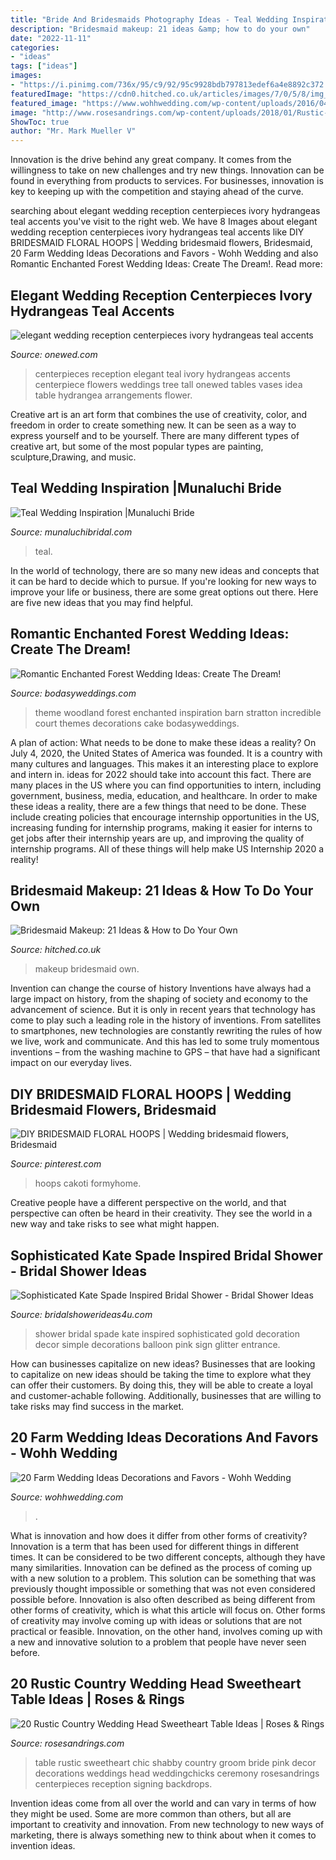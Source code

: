```yaml
---
title: "Bride And Bridesmaids Photography Ideas - Teal Wedding Inspiration |munaluchi Bride"
description: "Bridesmaid makeup: 21 ideas &amp; how to do your own"
date: "2022-11-11"
categories:
- "ideas"
tags: ["ideas"]
images:
- "https://i.pinimg.com/736x/95/c9/92/95c9928bdb797813edef6a4e8892c372.jpg"
featuredImage: "https://cdn0.hitched.co.uk/articles/images/7/0/5/8/img_68507/bridesmaid-makeup-pink-eyes.jpg"
featured_image: "https://www.wohhwedding.com/wp-content/uploads/2016/04/Vintage-Farm-Wedding-Ideas.png"
image: "http://www.rosesandrings.com/wp-content/uploads/2018/01/Rustic-Pink-Shabby-Chic-Wedding-Sweetheart-Table.jpg"
ShowToc: true
author: "Mr. Mark Mueller V"
---
```



Innovation is the drive behind any great company. It comes from the willingness to take on new challenges and try new things. Innovation can be found in everything from products to services. For businesses, innovation is key to keeping up with the competition and staying ahead of the curve.

	

		
searching about elegant wedding reception centerpieces ivory hydrangeas teal accents you've visit to the right web. We have 8 Images about elegant wedding reception centerpieces ivory hydrangeas teal accents like DIY BRIDESMAID FLORAL HOOPS | Wedding bridesmaid flowers, Bridesmaid, 20 Farm Wedding Ideas Decorations and Favors - Wohh Wedding and also Romantic Enchanted Forest Wedding Ideas: Create The Dream!. Read more:
		
    
## Elegant Wedding Reception Centerpieces Ivory Hydrangeas Teal Accents

<img loading=lazy src="http://wedding-pictures.onewed.com/match/images/48252/elegant-wedding-reception-centerpieces-ivory-hydrangeas-teal-accents.original.jpg?1379137515" onerror="this.onerror=null;this.src='https://tse4.mm.bing.net/th?id=OIP.9GU362fMLy-ALtCNpSeRowHaLH&amp;pid=15.1';" alt="elegant wedding reception centerpieces ivory hydrangeas teal accents">

_Source: onewed.com_

>centerpieces reception elegant teal ivory hydrangeas accents centerpiece flowers weddings tree tall onewed tables vases idea table hydrangea arrangements flower. 

	

Creative art is an art form that combines the use of creativity, color, and freedom in order to create something new. It can be seen as a way to express yourself and to be yourself. There are many different types of creative art, but some of the most popular types are painting, sculpture,Drawing, and music.

    
## Teal Wedding Inspiration |Munaluchi Bride

<img loading=lazy src="https://www.munaluchibridal.com/wp-content/uploads/2015/02/Teal6.jpg" onerror="this.onerror=null;this.src='https://tse1.mm.bing.net/th?id=OIP.6WYHgFJZqj4bTjKSS4osTAHaLL&amp;pid=15.1';" alt="Teal Wedding Inspiration |Munaluchi Bride">

_Source: munaluchibridal.com_

>teal. 

	

In the world of technology, there are so many new ideas and concepts that it can be hard to decide which to pursue. If you're looking for new ways to improve your life or business, there are some great options out there. Here are five new ideas that you may find helpful.

    
## Romantic Enchanted Forest Wedding Ideas: Create The Dream!

<img loading=lazy src="https://bodasyweddings.com/wp-content/uploads/2017/03/woodland-wedding-theme-inspiration.jpg" onerror="this.onerror=null;this.src='https://tse4.mm.bing.net/th?id=OIP.eWiPIIvvtKjWYz3t96OhdgHaRF&amp;pid=15.1';" alt="Romantic Enchanted Forest Wedding Ideas: Create The Dream!">

_Source: bodasyweddings.com_

>theme woodland forest enchanted inspiration barn stratton incredible court themes decorations cake bodasyweddings. 

	

A plan of action: What needs to be done to make these ideas a reality?
On July 4, 2020, the United States of America was founded. It is a country with many cultures and languages. This makes it an interesting place to explore and intern in. ideas for 2022 should take into account this fact. There are many places in the US where you can find opportunities to intern, including government, business, media, education, and healthcare. 
In order to make these ideas a reality, there are a few things that need to be done. These include creating policies that encourage internship opportunities in the US, increasing funding for internship programs, making it easier for interns to get jobs after their internship years are up, and improving the quality of internship programs. All of these things will help make US Internship 2020 a reality!

    
## Bridesmaid Makeup: 21 Ideas &amp; How To Do Your Own

<img loading=lazy src="https://cdn0.hitched.co.uk/articles/images/7/0/5/8/img_68507/bridesmaid-makeup-pink-eyes.jpg" onerror="this.onerror=null;this.src='https://tse4.mm.bing.net/th?id=OIP.wBgCJzesry7S7QJgF6kszQHaLH&amp;pid=15.1';" alt="Bridesmaid Makeup: 21 Ideas &amp; How to Do Your Own">

_Source: hitched.co.uk_

>makeup bridesmaid own. 

	

Invention can change the course of history
Inventions have always had a large impact on history, from the shaping of society and economy to the advancement of science. But it is only in recent years that technology has come to play such a leading role in the history of inventions. From satellites to smartphones, new technologies are constantly rewriting the rules of how we live, work and communicate. And this has led to some truly momentous inventions – from the washing machine to GPS – that have had a significant impact on our everyday lives.

    
## DIY BRIDESMAID FLORAL HOOPS | Wedding Bridesmaid Flowers, Bridesmaid

<img loading=lazy src="https://i.pinimg.com/736x/95/c9/92/95c9928bdb797813edef6a4e8892c372.jpg" onerror="this.onerror=null;this.src='https://tse4.mm.bing.net/th?id=OIP.OJS89j1VSKB28SyUuzXGIAHaLH&amp;pid=15.1';" alt="DIY BRIDESMAID FLORAL HOOPS | Wedding bridesmaid flowers, Bridesmaid">

_Source: pinterest.com_

>hoops cakoti formyhome. 

	

Creative people have a different perspective on the world, and that perspective can often be heard in their creativity. They see the world in a new way and take risks to see what might happen.

    
## Sophisticated Kate Spade Inspired Bridal Shower - Bridal Shower Ideas

<img loading=lazy src="http://www.bridalshowerideas4u.com/wp-content/uploads/2016/05/Sophisticated-Kate-Spade-Inspired-Bridal-Shower-Glitter-Balloon-600x900.jpg" onerror="this.onerror=null;this.src='https://tse2.mm.bing.net/th?id=OIP.ZFA70pDuxEYHytlbn4s1qQHaLH&amp;pid=15.1';" alt="Sophisticated Kate Spade Inspired Bridal Shower - Bridal Shower Ideas">

_Source: bridalshowerideas4u.com_

>shower bridal spade kate inspired sophisticated gold decoration decor simple decorations balloon pink sign glitter entrance. 

	

How can businesses capitalize on new ideas?
Businesses that are looking to capitalize on new ideas should be taking the time to explore what they can offer their customers. By doing this, they will be able to create a loyal and customer-achable following. Additionally, businesses that are willing to take risks may find success in the market.

    
## 20 Farm Wedding Ideas Decorations And Favors - Wohh Wedding

<img loading=lazy src="https://www.wohhwedding.com/wp-content/uploads/2016/04/Vintage-Farm-Wedding-Ideas.png" onerror="this.onerror=null;this.src='https://tse3.mm.bing.net/th?id=OIP.EjvO4z-3xMy62oTUeUz79AHaKd&amp;pid=15.1';" alt="20 Farm Wedding Ideas Decorations and Favors - Wohh Wedding">

_Source: wohhwedding.com_

>. 

	

What is innovation and how does it differ from other forms of creativity?
Innovation is a term that has been used for different things in different times. It can be considered to be two different concepts, although they have many similarities. Innovation can be defined as the process of coming up with a new solution to a problem. This solution can be something that was previously thought impossible or something that was not even considered possible before. Innovation is also often described as being different from other forms of creativity, which is what this article will focus on. Other forms of creativity may involve coming up with ideas or solutions that are not practical or feasible. Innovation, on the other hand, involves coming up with a new and innovative solution to a problem that people have never seen before.

    
## 20 Rustic Country Wedding Head Sweetheart Table Ideas | Roses &amp; Rings

<img loading=lazy src="http://www.rosesandrings.com/wp-content/uploads/2018/01/Rustic-Pink-Shabby-Chic-Wedding-Sweetheart-Table.jpg" onerror="this.onerror=null;this.src='https://tse1.mm.bing.net/th?id=OIP.aCZ1eOYxF1FJFMnWb6fV7wHaLG&amp;pid=15.1';" alt="20 Rustic Country Wedding Head Sweetheart Table Ideas | Roses &amp; Rings">

_Source: rosesandrings.com_

>table rustic sweetheart chic shabby country groom bride pink decor decorations weddings head weddingchicks ceremony rosesandrings centerpieces reception signing backdrops. 

	

Invention ideas come from all over the world and can vary in terms of how they might be used. Some are more common than others, but all are important to creativity and innovation. From new technology to new ways of marketing, there is always something new to think about when it comes to invention ideas.

